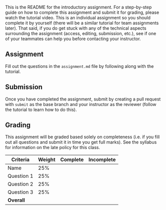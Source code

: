 This is the README for the introductory assignment. For a step-by-step guide on how to complete this assignment and submit it for grading, please watch the tutorial video. This is an individual assignment so you should complete it by yourself (there will be a similar tutorial for team assignments later). That said, if you do get stuck with any of the technical aspects surrounding the assignment (access, editing, submission, etc.), see if one of your teammates can help you before contacting your instructor.

## Assignment

Fill out the questions in the `assignment.md` file by following along with the tutorial.

## Submission

Once you have completed the assignment, submit by creating a pull request with `submit` as the base branch and your instructor as the reviewer (follow the tutorial to learn how to do this).

## Grading

This assignment will be graded based solely on completeness (i.e. if you fill out all questions and submit it in time you get full marks). See the syllabus for information on the late policy for this class.


Criteria    | Weight | Complete | Incomplete
------------|--------|----------|-----------
Name        | 25%    |          |
Question 1  | 25%    |          |
Question 2  | 25%    |          |
Question 3  | 25%    |          |
**Overall** |        |          |
